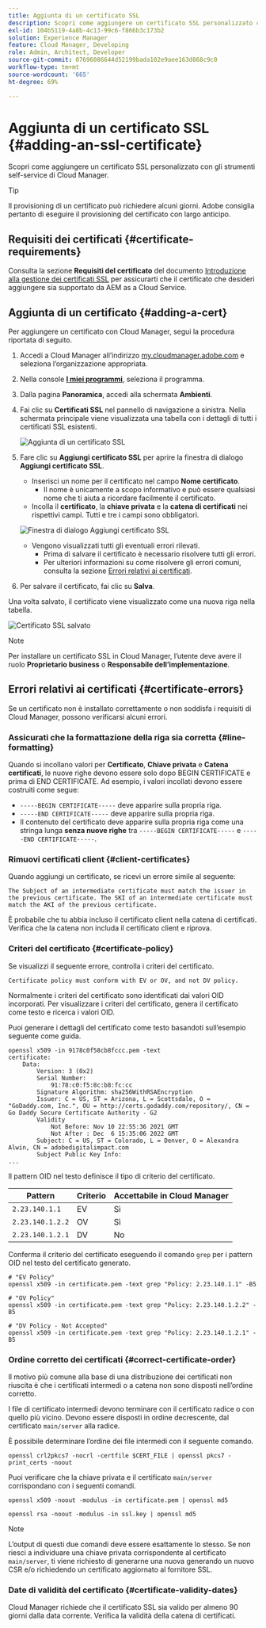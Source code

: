 ```yaml
---
title: Aggiunta di un certificato SSL
description: Scopri come aggiungere un certificato SSL personalizzato con gli strumenti self-service di Cloud Manager.
exl-id: 104b5119-4a8b-4c13-99c6-f866b3c173b2
solution: Experience Manager
feature: Cloud Manager, Developing
role: Admin, Architect, Developer
source-git-commit: 07696086644d52199bada102e9aee163d868c9c0
workflow-type: tm+mt
source-wordcount: '665'
ht-degree: 69%

---
```


# Aggiunta di un certificato SSL {#adding-an-ssl-certificate}

Scopri come aggiungere un certificato SSL personalizzato con gli strumenti self-service di Cloud Manager.

>[!TIP]
>
>Il provisioning di un certificato può richiedere alcuni giorni. Adobe consiglia pertanto di eseguire il provisioning del certificato con largo anticipo.

## Requisiti dei certificati {#certificate-requirements}

Consulta la sezione **Requisiti del certificato** del documento [Introduzione alla gestione dei certificati SSL](/help/implementing/cloud-manager/managing-ssl-certifications/introduction.md#requirements) per assicurarti che il certificato che desideri aggiungere sia supportato da AEM as a Cloud Service.

## Aggiunta di un certificato {#adding-a-cert}

Per aggiungere un certificato con Cloud Manager, segui la procedura riportata di seguito.

1. Accedi a Cloud Manager all’indirizzo [my.cloudmanager.adobe.com](https://my.cloudmanager.adobe.com/) e seleziona l’organizzazione appropriata.

1. Nella console **[I miei programmi](/help/implementing/cloud-manager/navigation.md#my-programs)**, seleziona il programma.

1. Dalla pagina **Panoramica**, accedi alla schermata **Ambienti**.

1. Fai clic su **Certificati SSL** nel pannello di navigazione a sinistra. Nella schermata principale viene visualizzata una tabella con i dettagli di tutti i certificati SSL esistenti.

   ![Aggiunta di un certificato SSL](/help/implementing/cloud-manager/assets/ssl/ssl-cert-1.png)

1. Fare clic su **Aggiungi certificato SSL** per aprire la finestra di dialogo **Aggiungi certificato SSL**.

   * Inserisci un nome per il certificato nel campo **Nome certificato**.
      * Il nome è unicamente a scopo informativo e può essere qualsiasi nome che ti aiuta a ricordare facilmente il certificato.
   * Incolla il **certificato**, la **chiave privata** e la **catena di certificati** nei rispettivi campi. Tutti e tre i campi sono obbligatori.

   ![Finestra di dialogo Aggiungi certificato SSL](/help/implementing/cloud-manager/assets/ssl/ssl-cert-02.png)

   * Vengono visualizzati tutti gli eventuali errori rilevati.
      * Prima di salvare il certificato è necessario risolvere tutti gli errori.
      * Per ulteriori informazioni su come risolvere gli errori comuni, consulta la sezione [Errori relativi ai certificati](#certificate-errors).

1. Per salvare il certificato, fai clic su **Salva**.

Una volta salvato, il certificato viene visualizzato come una nuova riga nella tabella.

![Certificato SSL salvato](/help/implementing/cloud-manager/assets/ssl/ssl-cert-3.png)

>[!NOTE]
>
>Per installare un certificato SSL in Cloud Manager, l’utente deve avere il ruolo **Proprietario business** o **Responsabile dell’implementazione**.

## Errori relativi ai certificati {#certificate-errors}

Se un certificato non è installato correttamente o non soddisfa i requisiti di Cloud Manager, possono verificarsi alcuni errori.

### Assicurati che la formattazione della riga sia corretta {#line-formatting}

Quando si incollano valori per **Certificato**, **Chiave privata** e **Catena certificati**, le nuove righe devono essere solo dopo BEGIN CERTIFICATE e prima di END CERTIFICATE. Ad esempio, i valori incollati devono essere costruiti come segue:

* `-----BEGIN CERTIFICATE-----` deve apparire sulla propria riga.
* `-----END CERTIFICATE-----` deve apparire sulla propria riga.
* Il contenuto del certificato deve apparire sulla propria riga come una stringa lunga **senza nuove righe** tra `-----BEGIN CERTIFICATE-----` e `-----END CERTIFICATE-----`.

### Rimuovi certificati client {#client-certificates}

Quando aggiungi un certificato, se ricevi un errore simile al seguente:

```text
The Subject of an intermediate certificate must match the issuer in the previous certificate. The SKI of an intermediate certificate must match the AKI of the previous certificate.
```

È probabile che tu abbia incluso il certificato client nella catena di certificati. Verifica che la catena non includa il certificato client e riprova.

### Criteri del certificato {#certificate-policy}

Se visualizzi il seguente errore, controlla i criteri del certificato.

```text
Certificate policy must conform with EV or OV, and not DV policy.
```

Normalmente i criteri del certificato sono identificati dai valori OID incorporati. Per visualizzare i criteri del certificato, genera il certificato come testo e ricerca i valori OID.

Puoi generare i dettagli del certificato come testo basandoti sull’esempio seguente come guida.

```text
openssl x509 -in 9178c0f58cb8fccc.pem -text
certificate:
    Data:
        Version: 3 (0x2)
        Serial Number:
            91:78:c0:f5:8c:b8:fc:cc
        Signature Algorithm: sha256WithRSAEncryption
        Issuer: C = US, ST = Arizona, L = Scottsdale, O = "GoDaddy.com, Inc.", OU = http://certs.godaddy.com/repository/, CN = Go Daddy Secure Certificate Authority - G2
        Validity
            Not Before: Nov 10 22:55:36 2021 GMT
            Not After : Dec  6 15:35:06 2022 GMT
        Subject: C = US, ST = Colorado, L = Denver, O = Alexandra Alwin, CN = adobedigitalimpact.com
        Subject Public Key Info:
...
```

Il pattern OID nel testo definisce il tipo di criterio del certificato.

| Pattern | Criterio | Accettabile in Cloud Manager |
|---|---|---|
| `2.23.140.1.1` | EV | Sì |
| `2.23.140.1.2.2` | OV | Sì |
| `2.23.140.1.2.1` | DV | No |

Conferma il criterio del certificato eseguendo il comando `grep` per i pattern OID nel testo del certificato generato.

```shell
# "EV Policy"
openssl x509 -in certificate.pem -text grep "Policy: 2.23.140.1.1" -B5

# "OV Policy"
openssl x509 -in certificate.pem -text grep "Policy: 2.23.140.1.2.2" -B5

# "DV Policy - Not Accepted"
openssl x509 -in certificate.pem -text grep "Policy: 2.23.140.1.2.1" -B5
```

### Ordine corretto dei certificati {#correct-certificate-order}

Il motivo più comune alla base di una distribuzione dei certificati non riuscita è che i certificati intermedi o a catena non sono disposti nell’ordine corretto.

I file di certificato intermedi devono terminare con il certificato radice o con quello più vicino. Devono essere disposti in ordine decrescente, dal certificato `main/server` alla radice.

È possibile determinare l’ordine dei file intermedi con il seguente comando.

```shell
openssl crl2pkcs7 -nocrl -certfile $CERT_FILE | openssl pkcs7 -print_certs -noout
```

Puoi verificare che la chiave privata e il certificato `main/server` corrispondano con i seguenti comandi.

```shell
openssl x509 -noout -modulus -in certificate.pem | openssl md5
```

```shell
openssl rsa -noout -modulus -in ssl.key | openssl md5
```

>[!NOTE]
>
>L’output di questi due comandi deve essere esattamente lo stesso. Se non riesci a individuare una chiave privata corrispondente al certificato `main/server`, ti viene richiesto di generarne una nuova generando un nuovo CSR e/o richiedendo un certificato aggiornato al fornitore SSL.

### Date di validità del certificato {#certificate-validity-dates}

Cloud Manager richiede che il certificato SSL sia valido per almeno 90 giorni dalla data corrente. Verifica la validità della catena di certificati.
